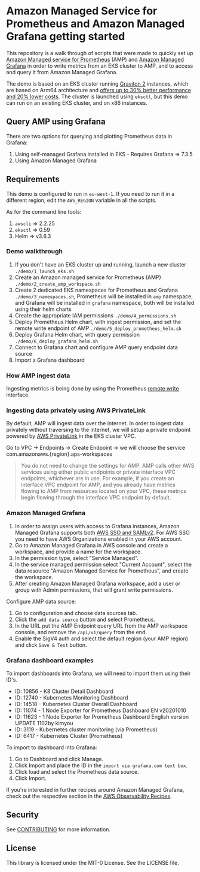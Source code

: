 # Amazon Managed Service for Prometheus and Amazon Managed Grafana getting started

This repository is a walk through of scripts that were made to quickly set up [Amazon Managed service for Prometheus](https://aws.amazon.com/prometheus/) (AMP) and [Amazon Managed Grafana](https://aws.amazon.com/grafana/) in order to write metrics from an EKS cluster to AMP, and to access and query it from Amazon Managed Grafana.

The demo is based on an EKS cluster running [Graviton 2](https://aws.amazon.com/ec2/graviton/) instances, which are based on Arm64 architecture and [offers up to 30% better performance and 20% lower costs](https://aws.amazon.com/blogs/aws/new-m6g-ec2-instances-powered-by-arm-based-aws-graviton2/). The cluster is launched using `eksctl`, but this demo can run on an existing EKS cluster, and on x86 instances.

## Query AMP using Grafana

There are two options for querying and plotting Prometheus data in Grafana:

1. Using self-managed Grafana installed in EKS - Requires Grafana => 7.3.5
2. Using Amazon Managed Grafana

## Requirements

This demo is configured to run in `eu-west-1`. If you need to run it in a different region, edit the `AWS_REGION` variable in all the scripts.

As for the command line tools:

1. `awscli` => 2.2.25
2. `eksctl` => 0.59
3. Helm => v3.6.3

### Demo walkthrough

1. If you don't have an EKS cluster up and running, launch a new cluster `./demo/1_launch_eks.sh`
2. Create an Amazon managed service for Prometheus (AMP) `./demo/2_create_amp_workspace.sh`
3. Create 2 dedicated EKS namespaces for Prometheus and Grafana `./demo/3_namespaces.sh`, Prometheus will be installed in `amp` namespace, and Grafana will be installed in `grafana` namespace, both will be installed using their helm charts
4. Create the appropriate IAM permissions `./demo/4_permissions.sh`
5. Deploy Prometheus Helm chart, with ingest permission, and set the remote write endpoint of AMP `./demo/5_deploy_prometheus_helm.sh`
6. Deploy Grafana Helm chart, with query permission `./demo/6_deploy_grafana_helm.sh`
7. Connect to Grafana chart and configure AMP query endpoint data source
8. Import a Grafana dashboard

### How AMP ingest data

Ingesting metrics is being done by using the Prometheus [remote write](https://prometheus.io/docs/prometheus/latest/configuration/configuration/#remote_write) interface.

### Ingesting data privately using AWS PrivateLink

By default, AMP will ingest data over the internet. In order to ingest data privately without traversing to the internet, we will setup a private endpoint powered by [AWS PrivateLink](https://aws.amazon.com/privatelink/) in the EKS cluster VPC.

Go to VPC -> Endpoints -> Create Endpoint -> we will choose the service com.amazonaws.{region}.aps-workspaces

>You do not need to change the settings for AMP. AMP calls other AWS services using either public endpoints or private interface VPC endpoints, whichever are in use. For example, if you create an interface VPC endpoint for AMP, and you already have metrics flowing to AMP from resources located on your VPC, these metrics begin flowing through the interface VPC endpoint by default.

### Amazon Managed Grafana

1. In order to assign users with access to Grafana instances, Amazon Managed Grafana supports both [AWS SSO and SAMLv2](https://docs.aws.amazon.com/grafana/latest/userguide/authentication-in-AMG.html). For AWS SSO you need to have AWS Organizations enabled in your AWS account.
2. Go to Amazon Managed Grafana in AWS console and create a workspace, and provide a name for the workspace.
3. In the permission type, select "Service Managed".
4. In the service managed permission select "Current Account", select the data resource "Amazon Managed Service for Prometheus", and create the workspace.
5. After creating Amazon Managed Grafana workspace, add a user or group with Admin permissions, that will grant write permissions.

Configure AMP data source:

1. Go to configuration and choose data sources tab.
2. Click the `add data source` button and select Prometheus.
3. In the URL put the AMP Endpoint query URL from the AMP workspace console, and remove the `/api/v1/query` from the end.
4. Enable the SigV4 auth and select the default region (your AMP region) and click `Save & Test` button.

### Grafana dashboard examples

To import dashboards into Grafana, we will need to import them using their ID's.

* ID: 10856 - K8 Cluster Detail Dashboard
* ID: 12740 - Kubernetes Monitoring Dashboard
* ID: 14518 - Kubernetes Cluster Overall Dashboard
* ID: 11074 - 1 Node Exporter for Prometheus Dashboard EN v20201010
* ID: 11623 - 1 Node Exporter for Prometheus Dashboard English version UPDATE 1102by kimyou
* ID: 3119 - Kubernetes cluster monitoring (via Prometheus)
* ID: 6417 - Kubernetes Cluster (Prometheus)

To import to dashboard into Grafana:

1. Go to Dashboard and click Manage.
2. Click Import and place the ID in the `import via grafana.com text box`.
3. Click load and select the Prometheus data source.
4. Click Import.

If you're interested in further recipes around Amazon Managed Grafana, check out the respective section in the [AWS Observability Recipes](https://aws-observability.github.io/aws-o11y-recipes/amg/).

## Security

See [CONTRIBUTING](CONTRIBUTING.md#security-issue-notifications) for more information.

## License

This library is licensed under the MIT-0 License. See the LICENSE file.
